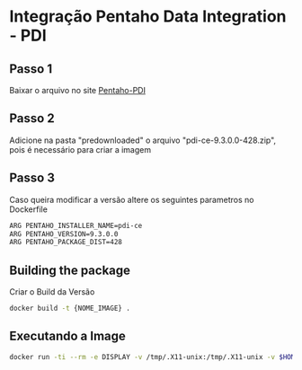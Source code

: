 # Integração Pentaho Data Integration - PDI

## Passo 1
Baixar o arquivo no site [Pentaho-PDI](https://sourceforge.net/projects/pentaho/files/Pentaho-9.3/client-tools/pdi-ce-9.3.0.0-428.zip/download)

## Passo 2
Adicione na pasta "predownloaded" o arquivo "pdi-ce-9.3.0.0-428.zip", pois é necessário para criar a imagem

## Passo 3
Caso queira modificar a versão altere os seguintes parametros no Dockerfile
```sh
ARG PENTAHO_INSTALLER_NAME=pdi-ce
ARG PENTAHO_VERSION=9.3.0.0
ARG PENTAHO_PACKAGE_DIST=428
```

## Building the package
 Criar o Build da Versão
```sh
docker build -t {NOME_IMAGE} .
```

## Executando a Image
```sh
docker run -ti --rm -e DISPLAY -v /tmp/.X11-unix:/tmp/.X11-unix -v $HOME/.Xauthority:/home/pdi/.Xauthority --net=host --pid=host --ipc=host {NOME_IMAGE}
```

